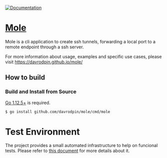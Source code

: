 [![Documentation](https://godoc.org/github.com/davrodpin/mole?status.svg)](http://godoc.org/github.com/davrodpin/mole)
# [Mole](https://davrodpin.github.io/mole/)

Mole is a cli application to create ssh tunnels, forwarding a local port to a
remote endpoint through a ssh server.

For more information about usage, examples and specific use cases, please visit https://davrodpin.github.io/mole/

## How to build

### Build and Install from Source

[Go 1.12.5+](https://golang.org/dl/) is required.

```sh
$ go install github.com/davrodpin/mole/cmd/mole
```

# Test Environment

The project provides a small automated infrastructure to help on funcional
tests. Please refer to [this document](test-env/README.md) for more details about it.
